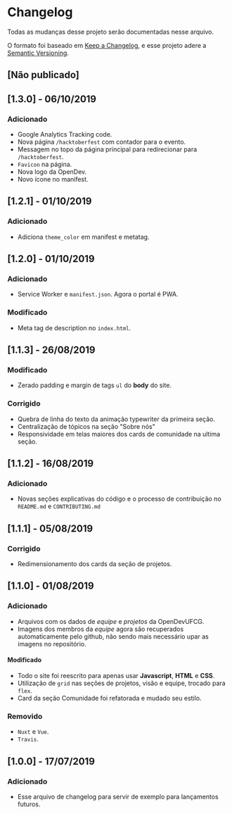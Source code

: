 # Changelog
Todas as mudanças desse projeto serão documentadas nesse arquivo.

O formato foi baseado em [Keep a Changelog](https://keepachangelog.com/pt-BR/1.0.0/),
e esse projeto adere a [Semantic Versioning](https://semver.org/lang/pt-BR/spec/v2.0.0.html).

## [Não publicado]

## [1.3.0] - 06/10/2019
### Adicionado
- Google Analytics Tracking code.
- Nova página `/hacktoberfest` com contador para o evento.
- Messagem no topo da página principal para redirecionar para `/hacktoberfest`.
- `Favicon` na página.
- Nova logo da OpenDev.
- Novo ícone no manifest. 

## [1.2.1] - 01/10/2019
### Adicionado
- Adiciona `theme_color` em manifest e metatag.

## [1.2.0] - 01/10/2019
### Adicionado
- Service Worker e `manifest.json`. Agora o portal é PWA.

### Modificado
- Meta tag de description no `index.html`.

## [1.1.3] - 26/08/2019
### Modificado
- Zerado padding e margin de tags `ul` do **body** do site.

### Corrigido
- Quebra de linha do texto da animação typewriter da primeira seção.
- Centralização de tópicos na seção "Sobre nós"
- Responsividade em telas maiores dos cards de comunidade na ultima seção.

## [1.1.2] - 16/08/2019

### Adicionado

- Novas seções explicativas do código e o processo de contribuição no `README.md` e `CONTRIBUTING.md`

## [1.1.1] - 05/08/2019

### Corrigido

- Redimensionamento dos cards da seção de projetos.

## [1.1.0] - 01/08/2019

### Adicionado

- Arquivos com os dados de *equipe* e *projetos* da OpenDevUFCG.
- Imagens dos membros da *equipe* agora são recuperados automaticamente pelo github, não sendo mais necessário upar as imagens no repositório.

#### Modificado

- Todo o site foi reescrito para apenas usar **Javascript**, **HTML** e **CSS**.
- Utilização de `grid` nas seções de projetos, visão e equipe, trocado para `flex`.
- Card da seção Comunidade foi refatorada e mudado seu estilo.

### Removido

- `Nuxt` e `Vue`.
- `Travis`.

## [1.0.0] - 17/07/2019

### Adicionado

- Esse arquivo de changelog para servir de exemplo para lançamentos futuros.
